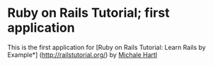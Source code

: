 # Ruby on Rails Tutorial; first application

This is the first application for [Ruby on Rails Tutorial: Learn Rails by Example*]
(http://railstutorial.org/) by [Michale Hartl](http://michaelhartl.com)
